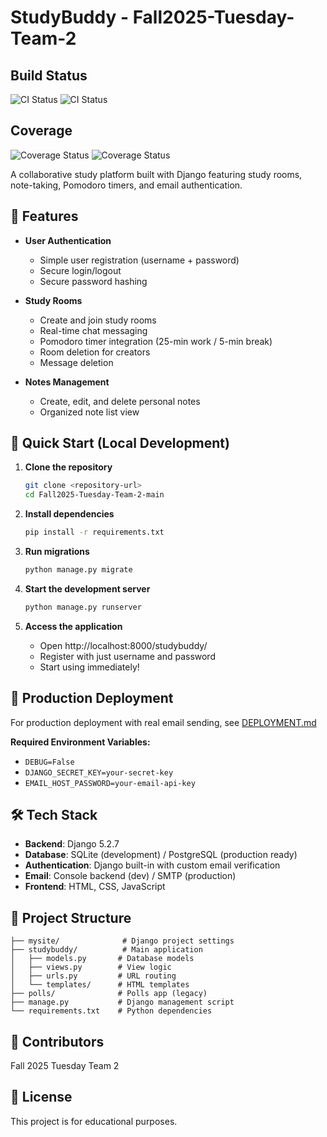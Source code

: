 # StudyBuddy - Fall2025-Tuesday-Team-2
## Build Status

![CI Status](https://github.com/Makendy-Midouin-STAC-Software-Engineer/Fall2025-Tuesday-Team-2/actions/workflows/ci-cd.yml/badge.svg?branch=develop)
![CI Status](https://github.com/Makendy-Midouin-STAC-Software-Engineer/Fall2025-Tuesday-Team-2/actions/workflows/ci-cd.yml/badge.svg?branch=main)

## Coverage

![Coverage Status](https://coveralls.io/repos/github/Makendy-Midouin-STAC-Software-Engineer/Fall2025-Tuesday-Team-2/badge.svg?branch=develop)
![Coverage Status](https://coveralls.io/repos/github/Makendy-Midouin-STAC-Software-Engineer/Fall2025-Tuesday-Team-2/badge.svg?branch=main)


A collaborative study platform built with Django featuring study rooms, note-taking, Pomodoro timers, and email authentication.

## 🎯 Features

- **User Authentication**
  - Simple user registration (username + password)
  - Secure login/logout
  - Secure password hashing

- **Study Rooms**
  - Create and join study rooms
  - Real-time chat messaging
  - Pomodoro timer integration (25-min work / 5-min break)
  - Room deletion for creators
  - Message deletion

- **Notes Management**
  - Create, edit, and delete personal notes
  - Organized note list view

## 🚀 Quick Start (Local Development)

1. **Clone the repository**
   ```bash
   git clone <repository-url>
   cd Fall2025-Tuesday-Team-2-main
   ```

2. **Install dependencies**
   ```bash
   pip install -r requirements.txt
   ```

3. **Run migrations**
   ```bash
   python manage.py migrate
   ```

4. **Start the development server**
   ```bash
   python manage.py runserver
   ```

5. **Access the application**
   - Open http://localhost:8000/studybuddy/
   - Register with just username and password
   - Start using immediately!

## 📧 Production Deployment

For production deployment with real email sending, see [DEPLOYMENT.md](DEPLOYMENT.md)

**Required Environment Variables:**
- `DEBUG=False`
- `DJANGO_SECRET_KEY=your-secret-key`
- `EMAIL_HOST_PASSWORD=your-email-api-key`

## 🛠️ Tech Stack

- **Backend**: Django 5.2.7
- **Database**: SQLite (development) / PostgreSQL (production ready)
- **Authentication**: Django built-in with custom email verification
- **Email**: Console backend (dev) / SMTP (production)
- **Frontend**: HTML, CSS, JavaScript

## 📁 Project Structure

```
├── mysite/              # Django project settings
├── studybuddy/          # Main application
│   ├── models.py       # Database models
│   ├── views.py        # View logic
│   ├── urls.py         # URL routing
│   └── templates/      # HTML templates
├── polls/              # Polls app (legacy)
├── manage.py           # Django management script
└── requirements.txt    # Python dependencies
```

## 👥 Contributors

Fall 2025 Tuesday Team 2

## 📝 License

This project is for educational purposes.